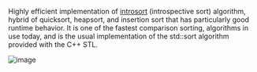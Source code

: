 Highly efficient implementation of [introsort](https://en.wikipedia.org/wiki/Introsort) (introspective sort) algorithm, hybrid of quicksort, heapsort, and insertion sort that has particularly good runtime behavior.  It is one of the fastest comparison sorting, algorithms in use today, and is the usual implementation of the std::sort algorithm provided with the C++ STL.

![image](https://github.com/AlexandruValeanu/Algorithms-and-Data-Structures/blob/master/Introsort/charts/figure_1.png=250x250)
